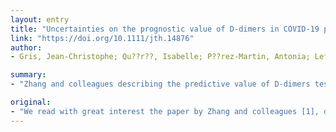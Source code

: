```yaml
---
layout: entry
title: "Uncertainties on the prognostic value of D-dimers in COVID-19 patients"
link: "https://doi.org/10.1111/jth.14876"
author:
- Gris, Jean-Christophe; Qu??r??, Isabelle; P??rez-Martin, Antonia; Lefrant, Jean-Yves; Sotto, Albert

summary:
- "Zhang and colleagues describing the predictive value of D-dimers tested on admission on in-hospital mortality in patients with Covid-19. Several uncertainties must be mentioned, says Zhang. The paper is a useful laboratory marker for clinical teams managing the patients. We read with great interest the paper by Zhang & colleagues [1]. A number of uncertainties may need to be mentioned."

original:
- "We read with great interest the paper by Zhang and colleagues [1], describing the predictive value of D-dimers tested on admission on in-hospital mortality in patients with Covid-19. These interesting results may supply an easy-to practice laboratory marker to clinical teams managing the patients. However, a number of uncertainties must be mentioned."
---
```


